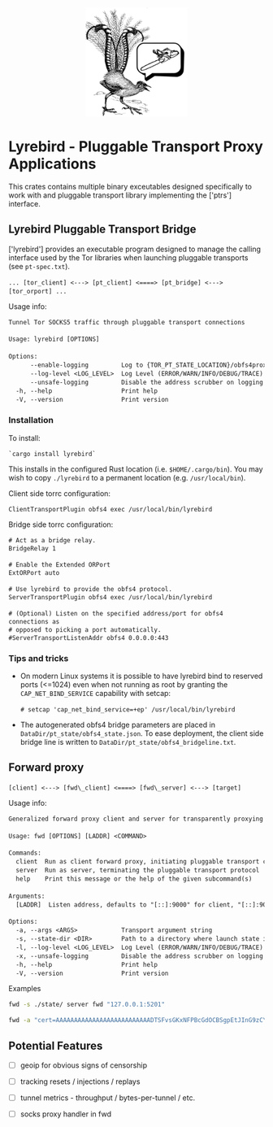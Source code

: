 <p align="center">
<img
 alt="lyrebird logo: a lyrebird making noises you would never expect from a bird."
 width="200px"
 src="../../doc/lyrebird_logo.png"/>
</p>

# Lyrebird - Pluggable Transport Proxy Applications

This crates contains multiple binary exceutables designed specifically to work
with and pluggable transport library implementing the ['ptrs'] interface.


## Lyrebird Pluggable Transport Bridge

['lyrebird'] provides an executable program designed to manage the calling
interface used by the Tor libraries when launching pluggable transports (see `pt-spec.txt`).

`... [tor_client] <---> [pt_client] <====> [pt_bridge] <---> [tor_orport] ...`

Usage info:

```txt
Tunnel Tor SOCKS5 traffic through pluggable transport connections

Usage: lyrebird [OPTIONS]

Options:
      --enable-logging         Log to {TOR_PT_STATE_LOCATION}/obfs4proxy.log
      --log-level <LOG_LEVEL>  Log Level (ERROR/WARN/INFO/DEBUG/TRACE) [default: ERROR]
      --unsafe-logging         Disable the address scrubber on logging
  -h, --help                   Print help
  -V, --version                Print version
```

### Installation

To install:

    `cargo install lyrebird`

This installs in the configured Rust location (i.e. `$HOME/.cargo/bin`). You may
wish to copy `./lyrebird` to a permanent location (e.g. `/usr/local/bin`).

Client side torrc configuration:
```
ClientTransportPlugin obfs4 exec /usr/local/bin/lyrebird
```

Bridge side torrc configuration:
```
# Act as a bridge relay.
BridgeRelay 1

# Enable the Extended ORPort
ExtORPort auto

# Use lyrebird to provide the obfs4 protocol.
ServerTransportPlugin obfs4 exec /usr/local/bin/lyrebird

# (Optional) Listen on the specified address/port for obfs4 connections as
# opposed to picking a port automatically.
#ServerTransportListenAddr obfs4 0.0.0.0:443
```

### Tips and tricks

 * On modern Linux systems it is possible to have lyrebird bind to reserved
   ports (<=1024) even when not running as root by granting the
   `CAP_NET_BIND_SERVICE` capability with setcap:

   `# setcap 'cap_net_bind_service=+ep' /usr/local/bin/lyrebird`

 * The autogenerated obfs4 bridge parameters are placed in
   `DataDir/pt_state/obfs4_state.json`.  To ease deployment, the client side
   bridge line is written to `DataDir/pt_state/obfs4_bridgeline.txt`.



## Forward proxy

` [client] <---> [fwd\_client] <====> [fwd\_server] <---> [target] `

Usage info:

```txt
Generalized forward proxy client and server for transparently proxying traffic over PTs.

Usage: fwd [OPTIONS] [LADDR] <COMMAND>

Commands:
  client  Run as client forward proxy, initiating pluggable transport connection
  server  Run as server, terminating the pluggable transport protocol
  help    Print this message or the help of the given subcommand(s)

Arguments:
  [LADDR]  Listen address, defaults to "[::]:9000" for client, "[::]:9001" for server

Options:
  -a, --args <ARGS>            Transport argument string
  -s, --state-dir <DIR>        Path to a directory where launch state is located.
  -l, --log-level <LOG_LEVEL>  Log Level (ERROR/WARN/INFO/DEBUG/TRACE) [default: INFO]
  -x, --unsafe-logging         Disable the address scrubber on logging
  -h, --help                   Print help
  -V, --version                Print version
```

Examples


```sh
fwd -s ./state/ server fwd "127.0.0.1:5201"
```

```sh
fwd -a "cert=AAAAAAAAAAAAAAAAAAAAAAAAAADTSFvsGKxNFPBcGdOCBSgpEtJInG9zCYZezBPVBuBWag;iat-mode=0" -l DEBUG 127.0.0.1:9000 client 127.0.0.1:9001
```


## Potential Features

- [ ] geoip for obvious signs of censorship
- [ ] tracking resets / injections / replays
- [ ] tunnel metrics - throughput / bytes-per-tunnel / etc.
- [ ] socks proxy handler in fwd

